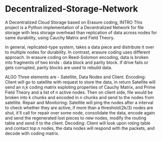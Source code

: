 # Decentralized-Storage-Network
A Decentralized Cloud Storage based on Erasure coding,
INTRO
This project is a Python implementation of a Decentralized Network for file storage with less storage overhead than replication of data across nodes for same durability, using Cauchy Matrix and Field Theory.

In general, replicated-type system, takes a data piece and distribute it over to multiple nodes for durability. In contrast, erasure coding uses different approach. In erasure coding on Reed-Solomon encoding, data is broken into fragments of two kinds : data block and parity block. If drive fails or gets corrupted, parity blocks are used to rebuild data.

ALGO
Three elements are - Satellite, Data Nodes and Client.
Encoding: Client will go to satellite with request to store the data, in return Satellite will send an n,k coding matrix exploting properties of Cauchy Matrix, and Prime Field Theory and a list of n active nodes. Then on client side, file would be broken into k chunks and encoded in n chunks and send to the nodes from satellite.
Repair and Monitoring: Satellite will ping the nodes after a interval to check whether they are active, if more than a threshold(2k/3) nodes are shut, it'll call for repair over some node, consolidate the data, encode again and send the regenerated lost pieces to new nodes, modify the routing table and send it to the client.
Decoding: Client will look upon roting table and contact top n nodes, the data nodes will respond with the packets, and decode with coding matrix.
